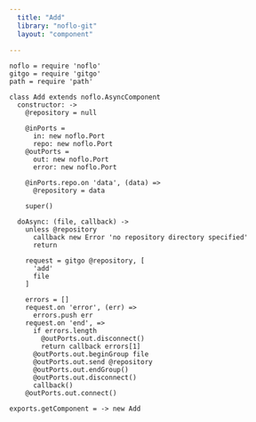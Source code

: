 ```yaml
---
  title: "Add"
  library: "noflo-git"
  layout: "component"

---
```


    noflo = require 'noflo'
    gitgo = require 'gitgo'
    path = require 'path'
    
    class Add extends noflo.AsyncComponent
      constructor: ->
        @repository = null
    
        @inPorts =
          in: new noflo.Port
          repo: new noflo.Port
        @outPorts =
          out: new noflo.Port
          error: new noflo.Port
    
        @inPorts.repo.on 'data', (data) =>
          @repository = data
    
        super()
    
      doAsync: (file, callback) ->
        unless @repository
          callback new Error 'no repository directory specified'
          return
    
        request = gitgo @repository, [
          'add'
          file
        ]
    
        errors = []
        request.on 'error', (err) =>
          errors.push err
        request.on 'end', =>
          if errors.length
            @outPorts.out.disconnect()
            return callback errors[1]
          @outPorts.out.beginGroup file
          @outPorts.out.send @repository
          @outPorts.out.endGroup()
          @outPorts.out.disconnect()
          callback()
        @outPorts.out.connect()
    
    exports.getComponent = -> new Add
    
